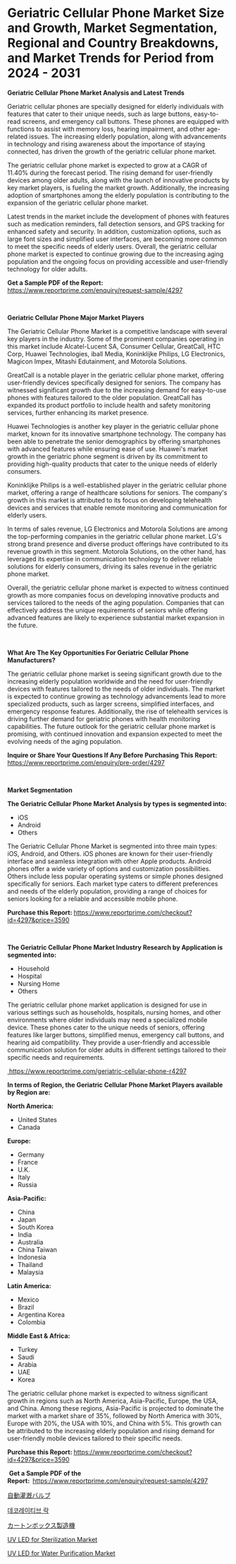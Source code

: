 <p><h1>Geriatric Cellular Phone Market Size and Growth, Market Segmentation, Regional and Country Breakdowns, and Market Trends for Period from 2024 -  2031</h1></p><p><strong>Geriatric Cellular Phone Market Analysis and Latest Trends</strong></p>
<p><p>Geriatric cellular phones are specially designed for elderly individuals with features that cater to their unique needs, such as large buttons, easy-to-read screens, and emergency call buttons. These phones are equipped with functions to assist with memory loss, hearing impairment, and other age-related issues. The increasing elderly population, along with advancements in technology and rising awareness about the importance of staying connected, has driven the growth of the geriatric cellular phone market.</p><p>The geriatric cellular phone market is expected to grow at a CAGR of 11.40% during the forecast period. The rising demand for user-friendly devices among older adults, along with the launch of innovative products by key market players, is fueling the market growth. Additionally, the increasing adoption of smartphones among the elderly population is contributing to the expansion of the geriatric cellular phone market.</p><p>Latest trends in the market include the development of phones with features such as medication reminders, fall detection sensors, and GPS tracking for enhanced safety and security. In addition, customization options, such as large font sizes and simplified user interfaces, are becoming more common to meet the specific needs of elderly users. Overall, the geriatric cellular phone market is expected to continue growing due to the increasing aging population and the ongoing focus on providing accessible and user-friendly technology for older adults.</p></p>
<p><strong>Get a Sample PDF of the Report:&nbsp;</strong> <a href="https://www.reportprime.com/enquiry/request-sample/4297">https://www.reportprime.com/enquiry/request-sample/4297</a></p>
<p>&nbsp;</p>
<p><strong>Geriatric Cellular Phone Major Market Players</strong></p>
<p><p>The Geriatric Cellular Phone Market is a competitive landscape with several key players in the industry. Some of the prominent companies operating in this market include Alcatel-Lucent SA, Consumer Cellular, GreatCall, HTC Corp, Huawei Technologies, iball Media, Koninklijke Philips, LG Electronics, Magicon Impex, Mitashi Edutainment, and Motorola Solutions.</p><p>GreatCall is a notable player in the geriatric cellular phone market, offering user-friendly devices specifically designed for seniors. The company has witnessed significant growth due to the increasing demand for easy-to-use phones with features tailored to the older population. GreatCall has expanded its product portfolio to include health and safety monitoring services, further enhancing its market presence.</p><p>Huawei Technologies is another key player in the geriatric cellular phone market, known for its innovative smartphone technology. The company has been able to penetrate the senior demographics by offering smartphones with advanced features while ensuring ease of use. Huawei's market growth in the geriatric phone segment is driven by its commitment to providing high-quality products that cater to the unique needs of elderly consumers.</p><p>Koninklijke Philips is a well-established player in the geriatric cellular phone market, offering a range of healthcare solutions for seniors. The company's growth in this market is attributed to its focus on developing telehealth devices and services that enable remote monitoring and communication for elderly users.</p><p>In terms of sales revenue, LG Electronics and Motorola Solutions are among the top-performing companies in the geriatric cellular phone market. LG's strong brand presence and diverse product offerings have contributed to its revenue growth in this segment. Motorola Solutions, on the other hand, has leveraged its expertise in communication technology to deliver reliable solutions for elderly consumers, driving its sales revenue in the geriatric phone market.</p><p>Overall, the geriatric cellular phone market is expected to witness continued growth as more companies focus on developing innovative products and services tailored to the needs of the aging population. Companies that can effectively address the unique requirements of seniors while offering advanced features are likely to experience substantial market expansion in the future.</p></p>
<p>&nbsp;</p>
<p><strong>What Are The Key Opportunities For Geriatric Cellular Phone Manufacturers?</strong></p>
<p><p>The geriatric cellular phone market is seeing significant growth due to the increasing elderly population worldwide and the need for user-friendly devices with features tailored to the needs of older individuals. The market is expected to continue growing as technology advancements lead to more specialized products, such as larger screens, simplified interfaces, and emergency response features. Additionally, the rise of telehealth services is driving further demand for geriatric phones with health monitoring capabilities. The future outlook for the geriatric cellular phone market is promising, with continued innovation and expansion expected to meet the evolving needs of the aging population.</p></p>
<p><strong>Inquire or Share Your Questions If Any Before Purchasing This Report:</strong> <a href="https://www.reportprime.com/enquiry/pre-order/4297">https://www.reportprime.com/enquiry/pre-order/4297</a></p>
<p>&nbsp;</p>
<p><strong>Market Segmentation</strong></p>
<p><strong>The Geriatric Cellular Phone Market Analysis by types is segmented into:</strong></p>
<p><ul><li>iOS</li><li>Android</li><li>Others</li></ul></p>
<p><p>The Geriatric Cellular Phone Market is segmented into three main types: iOS, Android, and Others. iOS phones are known for their user-friendly interface and seamless integration with other Apple products. Android phones offer a wide variety of options and customization possibilities. Others include less popular operating systems or simple phones designed specifically for seniors. Each market type caters to different preferences and needs of the elderly population, providing a range of choices for seniors looking for a reliable and accessible mobile phone.</p></p>
<p><strong>Purchase this Report:&nbsp;</strong><a href="https://www.reportprime.com/checkout?id=4297&price=3590">https://www.reportprime.com/checkout?id=4297&price=3590</a></p>
<p>&nbsp;</p>
<p><strong>The Geriatric Cellular Phone Market Industry Research by Application is segmented into:</strong></p>
<p><ul><li>Household</li><li>Hospital</li><li>Nursing Home</li><li>Others</li></ul></p>
<p><p>The geriatric cellular phone market application is designed for use in various settings such as households, hospitals, nursing homes, and other environments where older individuals may need a specialized mobile device. These phones cater to the unique needs of seniors, offering features like larger buttons, simplified menus, emergency call buttons, and hearing aid compatibility. They provide a user-friendly and accessible communication solution for older adults in different settings tailored to their specific needs and requirements.</p></p>
<p><a href="https://www.reportprime.com/geriatric-cellular-phone-r4297">&nbsp;https://www.reportprime.com/geriatric-cellular-phone-r4297</a></p>
<p><strong>In terms of Region, the Geriatric Cellular Phone Market Players available by Region are:</strong></p>
<p>
    <p> <strong> North America: </strong>
        <ul>
            <li>United States</li>
            <li>Canada</li>
        </ul>
        </p> 
    <p> <strong> Europe: </strong>
        <ul>
            <li>Germany</li>
            <li>France</li>
            <li>U.K.</li>
            <li>Italy</li>
            <li>Russia</li>
        </ul>
        </p> 
    <p> <strong> Asia-Pacific: </strong>
        <ul>
            <li>China</li>
            <li>Japan</li>
            <li>South Korea</li>
            <li>India</li>
            <li>Australia</li>
            <li>China Taiwan</li>
            <li>Indonesia</li>
            <li>Thailand</li>
            <li>Malaysia</li>
        </ul>
        </p> 
    <p> <strong> Latin America: </strong>
        <ul>
            <li>Mexico</li>
            <li>Brazil</li>
            <li>Argentina Korea</li>
            <li>Colombia</li>
        </ul>
        </p> 
    <p> <strong> Middle East & Africa: </strong>
        <ul>
            <li>Turkey</li>
            <li>Saudi</li>
            <li>Arabia</li>
            <li>UAE</li>
            <li>Korea</li>
        </ul>
    </p>
    </p>
<p><p>The geriatric cellular phone market is expected to witness significant growth in regions such as North America, Asia-Pacific, Europe, the USA, and China. Among these regions, Asia-Pacific is projected to dominate the market with a market share of 35%, followed by North America with 30%, Europe with 20%, the USA with 10%, and China with 5%. This growth can be attributed to the increasing elderly population and rising demand for user-friendly mobile devices tailored to their specific needs.</p></p>
<p><strong>Purchase this Report: </strong><a href="https://www.reportprime.com/checkout?id=4297&price=3590">https://www.reportprime.com/checkout?id=4297&price=3590</a></p>
<p>&nbsp;<strong>Get a Sample PDF of the Report:&nbsp;&nbsp;</strong><a href="https://www.reportprime.com/enquiry/request-sample/4297">https://www.reportprime.com/enquiry/request-sample/4297</a></p>
<p><strong></strong></p>
<p><p><a href="https://github.com/WhitneyMurphy1982/Market-Research-Report-List-1/blob/main/372962373516.md">自動灌漑バルブ</a></p><p><a href="https://github.com/KoleLedner/Market-Research-Report-List-1/blob/main/840761469992.md">데코레이티브 락</a></p><p><a href="https://github.com/TatumKoelpin2017/Market-Research-Report-List-1/blob/main/744872573515.md">カートンボックス製造機</a></p><p><a href="https://github.com/edytherolanlouisejk1miz0wig/Market-Research-Report-List-2/blob/main/uv-led-for-sterilization-market.md">UV LED for Sterilization Market</a></p><p><a href="https://github.com/peachesmcdowel1/Market-Research-Report-List-2/blob/main/uv-led-for-water-purification-market.md">UV LED for Water Purification Market</a></p></p>